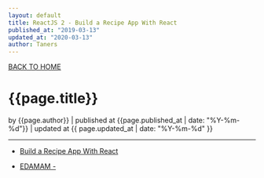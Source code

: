 ```yaml
---
layout: default
title: ReactJS 2 - Build a Recipe App With React
published_at: "2019-03-13"
updated_at: "2020-03-13"
author: Taners
---
```


[BACK TO HOME](https://tane-rs.github.io)

# {{page.title}}

by {{page.author}} |
published at {{page.published_at | date: "%Y-%m-%d"}} |
updated at {{ page.updated_at | date: "%Y-%m-%d" }}

---

- [Build a Recipe App With React](https://www.youtube.com/watch?v=U9T6YkEDkMo&t=22s)

- [EDAMAM - ](https://developer.edamam.com/)

